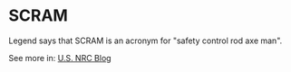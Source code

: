 <script src="//api.glia.com/salemove_integration.js"></script>

<style>
  .footer {
    padding-top: 20px;
    padding-bottom: 30px;
    margin-top: 40px;
    font-size: 13px;
    color: #aaa;
    background: transparent url(../images/hr.png) 0 0 no-repeat;
  }
 </style>

# SCRAM

Legend says that SCRAM is an acronym for "safety control rod axe man".

See more in: <a href="https://public-blog.nrc-gateway.gov/2011/05/17/putting-the-axe-to-the-scram-myth/" target="_blank">U.S. NRC Blog</a>

<footer>
</footer>

